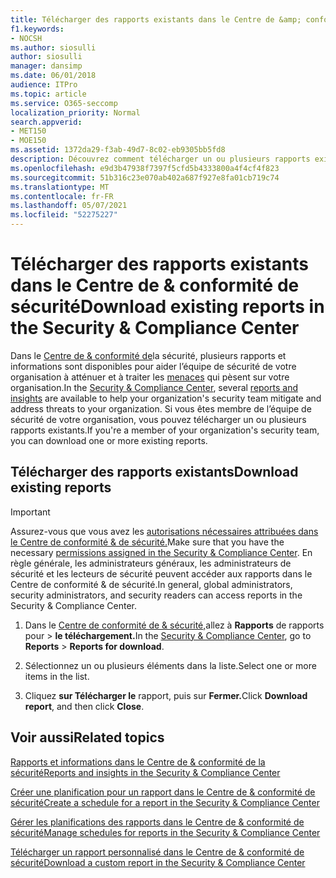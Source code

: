 ```yaml
---
title: Télécharger des rapports existants dans le Centre de &amp; conformité de sécurité
f1.keywords:
- NOCSH
ms.author: siosulli
author: siosulli
manager: dansimp
ms.date: 06/01/2018
audience: ITPro
ms.topic: article
ms.service: O365-seccomp
localization_priority: Normal
search.appverid:
- MET150
- MOE150
ms.assetid: 1372da29-f3ab-49d7-8c02-eb9305bb5fd8
description: Découvrez comment télécharger un ou plusieurs rapports existants dans le Centre de conformité &amp; de sécurité.
ms.openlocfilehash: e9d3b47938f7397f5cfd5b4333800a4f4cf4f823
ms.sourcegitcommit: 51b316c23e070ab402a687f927e8fa01cb719c74
ms.translationtype: MT
ms.contentlocale: fr-FR
ms.lasthandoff: 05/07/2021
ms.locfileid: "52275227"
---
```

# <a name="download-existing-reports-in-the-security-amp-compliance-center"></a><span data-ttu-id="4e570-103">Télécharger des rapports existants dans le Centre de &amp; conformité de sécurité</span><span class="sxs-lookup"><span data-stu-id="4e570-103">Download existing reports in the Security &amp; Compliance Center</span></span>

<span data-ttu-id="4e570-104">Dans le [Centre de &amp; conformité de](https://protection.office.com)la sécurité, plusieurs rapports et informations sont disponibles pour aider l’équipe de sécurité de votre organisation à atténuer et à traiter les [menaces](../security/office-365-security/reports-and-insights-in-security-and-compliance.md) qui pèsent sur votre organisation.</span><span class="sxs-lookup"><span data-stu-id="4e570-104">In the [Security &amp; Compliance Center](https://protection.office.com), several [reports and insights](../security/office-365-security/reports-and-insights-in-security-and-compliance.md) are available to help your organization's security team mitigate and address threats to your organization.</span></span> <span data-ttu-id="4e570-105">Si vous êtes membre de l’équipe de sécurité de votre organisation, vous pouvez télécharger un ou plusieurs rapports existants.</span><span class="sxs-lookup"><span data-stu-id="4e570-105">If you're a member of your organization's security team, you can download one or more existing reports.</span></span> 
  
## <a name="download-existing-reports"></a><span data-ttu-id="4e570-106">Télécharger des rapports existants</span><span class="sxs-lookup"><span data-stu-id="4e570-106">Download existing reports</span></span>

> [!IMPORTANT]
> <span data-ttu-id="4e570-107">Assurez-vous que vous avez les [autorisations nécessaires attribuées dans le Centre de conformité &amp; de sécurité.](../security/office-365-security/protect-against-threats.md)</span><span class="sxs-lookup"><span data-stu-id="4e570-107">Make sure that you have the necessary [permissions assigned in the Security &amp; Compliance Center](../security/office-365-security/protect-against-threats.md).</span></span> <span data-ttu-id="4e570-108">En règle générale, les administrateurs généraux, les administrateurs de sécurité et les lecteurs de sécurité peuvent accéder aux rapports dans le Centre de conformité &amp; de sécurité.</span><span class="sxs-lookup"><span data-stu-id="4e570-108">In general, global administrators, security administrators, and security readers can access reports in the Security &amp; Compliance Center.</span></span> 
  
1. <span data-ttu-id="4e570-109">Dans le [Centre de conformité de &amp; sécurité,](https://protection.office.com)allez à **Rapports** de rapports pour \> **le téléchargement.**</span><span class="sxs-lookup"><span data-stu-id="4e570-109">In the [Security &amp; Compliance Center](https://protection.office.com), go to **Reports** \> **Reports for download**.</span></span>

2. <span data-ttu-id="4e570-110">Sélectionnez un ou plusieurs éléments dans la liste.</span><span class="sxs-lookup"><span data-stu-id="4e570-110">Select one or more items in the list.</span></span>

3. <span data-ttu-id="4e570-111">Cliquez **sur Télécharger le** rapport, puis sur **Fermer.**</span><span class="sxs-lookup"><span data-stu-id="4e570-111">Click **Download report**, and then click **Close**.</span></span>

## <a name="related-topics"></a><span data-ttu-id="4e570-112">Voir aussi</span><span class="sxs-lookup"><span data-stu-id="4e570-112">Related topics</span></span>

[<span data-ttu-id="4e570-113">Rapports et informations dans le Centre de &amp; conformité de la sécurité</span><span class="sxs-lookup"><span data-stu-id="4e570-113">Reports and insights in the Security &amp; Compliance Center</span></span>](../security/office-365-security/reports-and-insights-in-security-and-compliance.md)
  
[<span data-ttu-id="4e570-114">Créer une planification pour un rapport dans le Centre de &amp; conformité de sécurité</span><span class="sxs-lookup"><span data-stu-id="4e570-114">Create a schedule for a report in the Security &amp; Compliance Center</span></span>](../security/office-365-security/view-reports-for-mdo.md)
  
[<span data-ttu-id="4e570-115">Gérer les planifications des rapports dans le Centre de &amp; conformité de sécurité</span><span class="sxs-lookup"><span data-stu-id="4e570-115">Manage schedules for reports in the Security &amp; Compliance Center</span></span>](../security/office-365-security/view-reports-for-mdo.md)
  
[<span data-ttu-id="4e570-116">Télécharger un rapport personnalisé dans le Centre de &amp; conformité de sécurité</span><span class="sxs-lookup"><span data-stu-id="4e570-116">Download a custom report in the Security &amp; Compliance Center</span></span>](../security/office-365-security/view-reports-for-mdo.md)
